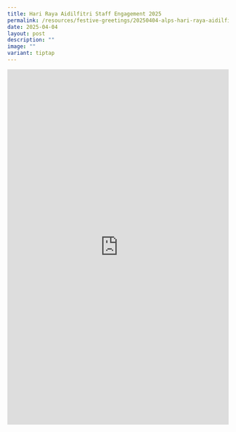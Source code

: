 ```yaml
---
title: Hari Raya Aidilfitri Staff Engagement 2025
permalink: /resources/festive-greetings/20250404-alps-hari-raya-aidilfitri-staff-engagement/
date: 2025-04-04
layout: post
description: ""
image: ""
variant: tiptap
---
```

<div class="iframe-wrapper">
<iframe style="border:none;overflow:hidden" height="808" width="100%" allowfullscreen="true" frameborder="0" src="https://www.facebook.com/plugins/post.php?href=https%3A%2F%2Fwww.facebook.com%2Falpshealthcaresupplychain%2Fposts%2Fpfbid02UdzPGhoNbSRQPuYYwQNbrrJqk68vUCvhXGeB2mApwF8QQReQyXDq2uHnH1YJGznTl&amp;show_text=true&amp;width=100%"></iframe>
</div>
<p></p>